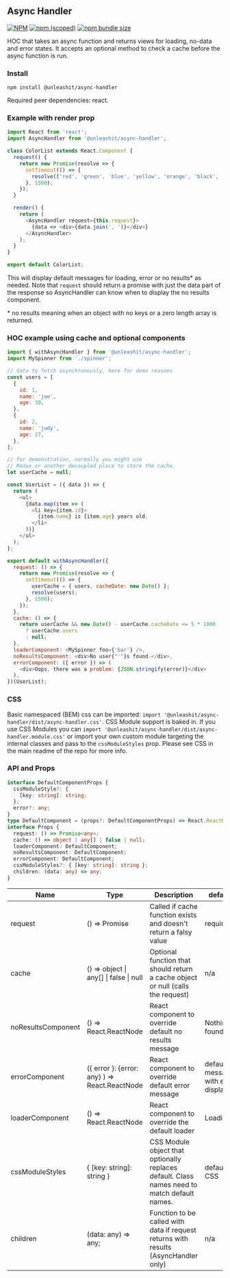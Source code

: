 ## Async Handler

[![NPM](https://img.shields.io/npm/l/@unleashit/navigation.svg)](https://github.com/unleashit/npm-library/blob/master/LICENSE)
[![npm (scoped)](https://img.shields.io/npm/v/@unleashit/async-handler.svg)](https://www.npmjs.com/package/@unleashit/async-handler)
[![npm bundle size](https://img.shields.io/bundlephobia/minzip/@unleashit/async-handler.svg)](https://bundlephobia.com/result?p=@unleashit/async-handler)

HOC that takes an async function and returns views for loading, no-data and error states. It accepts an optional method to check a cache before the async function is run.

### Install

```
npm install @unleashit/async-handler
```

Required peer dependencies: react.

### Example with render prop

```javascript
import React from 'react';
import AsyncHandler from '@unleashit/async-handler';

class ColorList extends React.Component {
  request() {
    return new Promise(resolve => {
      setTimeout(() => {
        resolve(['red', 'green', 'blue', 'yellow', 'orange', 'black', 'white']);
      }, 1500);
    });
  }

  render() {
    return (
      <AsyncHandler request={this.request}>
        {data => <div>{data.join(', ')}</div>}
      </AsyncHandler>
    );
  }
}

export default ColorList;
```

This will display default messages for loading, error or no results\* as needed. Note that `request` should return a promise with just the data part of the response so AsyncHandler can know when to display the no results component.

\* no results meaning when an object with no keys or a zero length array is returned.

### HOC example using cache and optional components

```javascript
import { withAsyncHandler } from '@unleashit/async-handler';
import MySpinner from './spinner';

// data to fetch asynchronously, here for demo reasons
const users = [
  {
    id: 1,
    name: 'joe',
    age: 30,
  },
  {
    id: 2,
    name: 'judy',
    age: 27,
  },
];

// for demonstration, normally you might use
// Redux or another decoupled place to store the cache.
let userCache = null;

const UserList = ({ data }) => {
  return (
    <ul>
      {data.map(item => (
        <li key={item.id}>
          {item.name} is {item.age} years old.
        </li>
      ))}
    </ul>
  );
};

export default withAsyncHandler({
  request: () => {
    return new Promise(resolve => {
      setTimeout(() => {
        userCache = { users, cacheDate: new Date() };
        resolve(users);
      }, 1500);
    });
  },
  cache: () => {
    return userCache && new Date() - userCache.cacheDate <= 5 * 1000
      ? userCache.users
      : null;
  },
  loaderComponent: <MySpinner foo={'bar'} />,
  noResultsComponent: <div>No user{"'"}s found.</div>,
  errorComponent: ({ error }) => (
    <div>Oops, there was a problem: {JSON.stringify(error)}</div>
  ),
})(UserList);
```

### CSS

Basic namespaced (BEM) css can be imported: `import '@unleashit/async-handler/dist/async-handler.css'`. CSS Module support is baked in. If you use CSS Modules you can `import '@unleashit/async-handler/dist/async-handler.module.css'` or import your own custom module targeting the internal classes and pass to the `cssModuleStyles` prop. Please see CSS in the main readme of the repo for more info.

### API and Props

```typescript
interface DefaultComponentProps {
  cssModuleStyle?: {
    [key: string]: string;
  };
  error?: any;
}
type DefaultComponent = (props?: DefaultComponentProps) => React.ReactNode;
interface Props {
  request: () => Promise<any>;
  cache: () => object | any[] | false | null;
  loaderComponent: DefaultComponent;
  noResultsComponent: DefaultComponent;
  errorComponent: DefaultComponent;
  cssModuleStyles?: { [key: string]: string };
  children: (data: any) => any;
}
```

| Name               | Type                                               | Description                                                                                  | default                              |
| ------------------ | -------------------------------------------------- | -------------------------------------------------------------------------------------------- | ------------------------------------ |
| request            | () => Promise<any>                                 | Called if cache function exists and doesn't return a falsy value                             | required                             |
| cache              | () => object &#124; any[] &#124; false &#124; null | Optional function that should return a cache object or null (calls the request)              | n/a                                  |
| noResultsComponent | () => React.ReactNode                              | React component to override default no results message                                       | Nothing found.                       |
| errorComponent     | ({ error }: {error: any} ) => React.ReactNode      | React component to override default error message                                            | default message with error displayed |
| loaderComponent    | () => React.ReactNode                              | React component to override the default loader                                               | Loading...                           |
| cssModuleStyles    | { [key: string]: string }                          | CSS Module object that optionally replaces default. Class names need to match default names. | default CSS                          |
| children           | (data: any) => any;                                | Function to be called with data if request returns with results (AsyncHandler only) | n/a                                  |
